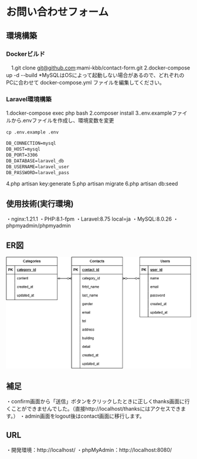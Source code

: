 # お問い合わせフォーム

## 環境構築

### Dockerビルド
　1.git clone git@github.com:mami-kbb/contact-form.git
  2.docker-compose up -d --build
  *MySQLはOSによって起動しない場合があるので、どれぞれのPCに合わせて docker-compose.yml ファイルを編集してください。

### Laravel環境構築
 1.docker-compose exec php bash
 2.composer install
 3..env.exampleファイルから.envファイルを作成し、環境変数を変更
 ```
 cp .env.example .env
 ```
 ```
 DB_CONNECTION=mysql
 DB_HOST=mysql
 DB_PORT=3306
 DB_DATABASE=laravel_db
 DB_USERNAME=laravel_user
 DB_PASSWORD=laravel_pass
 ```
 4.php artisan key:generate
 5.php artisan migrate
 6.php artisan db:seed

 ## 使用技術(実行環境)
 ・nginx:1.21.1
 ・PHP:8.1-fpm
 ・Laravel:8.75 local=ja
 ・MySQL:8.0.26
 ・phpmyadmin/phpmyadmin
 
## ER図
![ER図](docs/contact-form.png)

## 補足
・confirm画面から「送信」ボタンをクリックしたときに正しくthanks画面に行くことができませんでした。（直接http://localhost/thanksにはアクセスできます。）
・admin画面をlogout後はcontact画面に移行します。

## URL
・開発環境：http://localhost/
・phpMyAdmin：http://localhost:8080/
 
